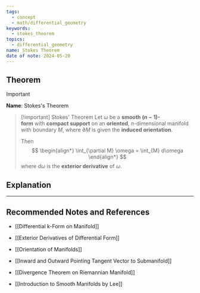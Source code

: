 ```yaml
---
tags:
  - concept
  - math/differential_geometry
keywords:
  - stokes_theorem
topics:
  - differential_geometry
name: Stokes Theorem
date of note: 2024-05-20
---
```


## Theorem

>[!important]
>**Name**: Stokes's Theorem

>[!important] Stokes' Theorem
>Let $\omega$ be a **smooth $(n-1)$-form** with **compact support** on an **oriented**, $n$-dimensional manifold with boundary $M$, where $\partial M$ is given the **induced orientation**.
>
>Then
>$$
>\begin{align*}
>\int_{\partial M} \omega = \int_{M} d\omega
\end{align*}
>$$
>where $d\omega$ is the **exterior derivative** of $\omega.$ 

## Explanation





-----------
##  Recommended Notes and References

- [[Differential k-Form on Manifold]]
- [[Exterior Derivatives of Differential Form]]
- [[Orientation of Manifolds]]
- [[Inward and Outward Pointing Tangent Vector to Submanifold]]

- [[Divergence Theorem on Riemannian Manifold]]

- [[Introduction to Smooth Manifolds by Lee]]
